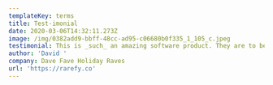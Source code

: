 ```yaml
---
templateKey: terms
title: Test-imonial
date: 2020-03-06T14:32:11.273Z
image: /img/0382add9-bbff-48cc-ad95-c06680b0f335_1_105_c.jpeg
testimonial: This is _such_ an amazing software product. They are to be congratulated.
author: 'David '
company: Dave Fave Holiday Raves
url: 'https://rarefy.co'
---
```



